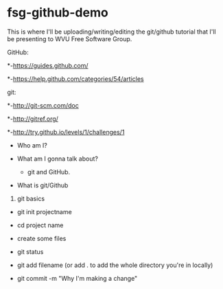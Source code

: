 fsg-github-demo
===============

This is where I'll be uploading/writing/editing the git/github tutorial that I'll be presenting to WVU Free Software Group.

GitHub:

*-https://guides.github.com/

*-https://help.github.com/categories/54/articles

git:

*-http://git-scm.com/doc

*-http://gitref.org/

*-http://try.github.io/levels/1/challenges/1 

- Who am I?

- What am I gonna talk about?

  - git and GitHub.

- What is git/Github


1. git basics

  - git init projectname

  - cd project name

  - create some files
  
  - git status
  
  - git add filename (or add . to add the whole directory you're in locally)
  
  - git commit -m "Why I'm making a change"
  

